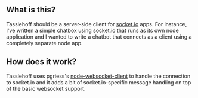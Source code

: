 What is this?
-------------
Tasslehoff should be a server-side client for [socket.io](http://github.com/LearnBoost/Socket.IO-node) apps.  For instance, I've written a simple chatbox using socket.io that runs as its own node application and I wanted to write a chatbot that connects as a client using a completely separate node app.

How does it work?
-----------------
Tasslehoff uses pgriess's [node-websocket-client](http://github.com/pgriess/node-websocket-client) to handle the connection to socket.io and it adds a bit of socket.io-specific message handling on top of the basic websocket support.
